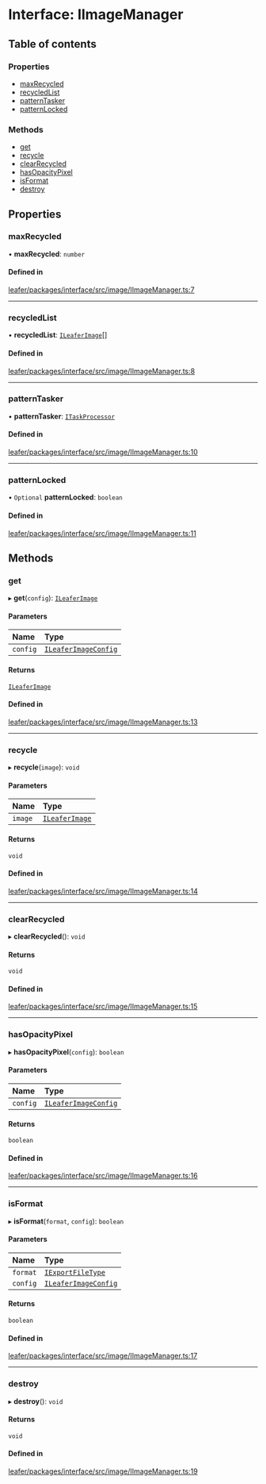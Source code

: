 # Interface: IImageManager

## Table of contents

### Properties

- [maxRecycled](IImageManager.md#maxrecycled)
- [recycledList](IImageManager.md#recycledlist)
- [patternTasker](IImageManager.md#patterntasker)
- [patternLocked](IImageManager.md#patternlocked)

### Methods

- [get](IImageManager.md#get)
- [recycle](IImageManager.md#recycle)
- [clearRecycled](IImageManager.md#clearrecycled)
- [hasOpacityPixel](IImageManager.md#hasopacitypixel)
- [isFormat](IImageManager.md#isformat)
- [destroy](IImageManager.md#destroy)

## Properties

### maxRecycled

• **maxRecycled**: `number`

#### Defined in

[leafer/packages/interface/src/image/IImageManager.ts:7](https://github.com/leaferjs/leafer/blob/a165a56/packages/interface/src/image/IImageManager.ts#L7)

___

### recycledList

• **recycledList**: [`ILeaferImage`](ILeaferImage.md)[]

#### Defined in

[leafer/packages/interface/src/image/IImageManager.ts:8](https://github.com/leaferjs/leafer/blob/a165a56/packages/interface/src/image/IImageManager.ts#L8)

___

### patternTasker

• **patternTasker**: [`ITaskProcessor`](ITaskProcessor.md)

#### Defined in

[leafer/packages/interface/src/image/IImageManager.ts:10](https://github.com/leaferjs/leafer/blob/a165a56/packages/interface/src/image/IImageManager.ts#L10)

___

### patternLocked

• `Optional` **patternLocked**: `boolean`

#### Defined in

[leafer/packages/interface/src/image/IImageManager.ts:11](https://github.com/leaferjs/leafer/blob/a165a56/packages/interface/src/image/IImageManager.ts#L11)

## Methods

### get

▸ **get**(`config`): [`ILeaferImage`](ILeaferImage.md)

#### Parameters

| Name | Type |
| :------ | :------ |
| `config` | [`ILeaferImageConfig`](ILeaferImageConfig.md) |

#### Returns

[`ILeaferImage`](ILeaferImage.md)

#### Defined in

[leafer/packages/interface/src/image/IImageManager.ts:13](https://github.com/leaferjs/leafer/blob/a165a56/packages/interface/src/image/IImageManager.ts#L13)

___

### recycle

▸ **recycle**(`image`): `void`

#### Parameters

| Name | Type |
| :------ | :------ |
| `image` | [`ILeaferImage`](ILeaferImage.md) |

#### Returns

`void`

#### Defined in

[leafer/packages/interface/src/image/IImageManager.ts:14](https://github.com/leaferjs/leafer/blob/a165a56/packages/interface/src/image/IImageManager.ts#L14)

___

### clearRecycled

▸ **clearRecycled**(): `void`

#### Returns

`void`

#### Defined in

[leafer/packages/interface/src/image/IImageManager.ts:15](https://github.com/leaferjs/leafer/blob/a165a56/packages/interface/src/image/IImageManager.ts#L15)

___

### hasOpacityPixel

▸ **hasOpacityPixel**(`config`): `boolean`

#### Parameters

| Name | Type |
| :------ | :------ |
| `config` | [`ILeaferImageConfig`](ILeaferImageConfig.md) |

#### Returns

`boolean`

#### Defined in

[leafer/packages/interface/src/image/IImageManager.ts:16](https://github.com/leaferjs/leafer/blob/a165a56/packages/interface/src/image/IImageManager.ts#L16)

___

### isFormat

▸ **isFormat**(`format`, `config`): `boolean`

#### Parameters

| Name | Type |
| :------ | :------ |
| `format` | [`IExportFileType`](../modules.md#iexportfiletype) |
| `config` | [`ILeaferImageConfig`](ILeaferImageConfig.md) |

#### Returns

`boolean`

#### Defined in

[leafer/packages/interface/src/image/IImageManager.ts:17](https://github.com/leaferjs/leafer/blob/a165a56/packages/interface/src/image/IImageManager.ts#L17)

___

### destroy

▸ **destroy**(): `void`

#### Returns

`void`

#### Defined in

[leafer/packages/interface/src/image/IImageManager.ts:19](https://github.com/leaferjs/leafer/blob/a165a56/packages/interface/src/image/IImageManager.ts#L19)
